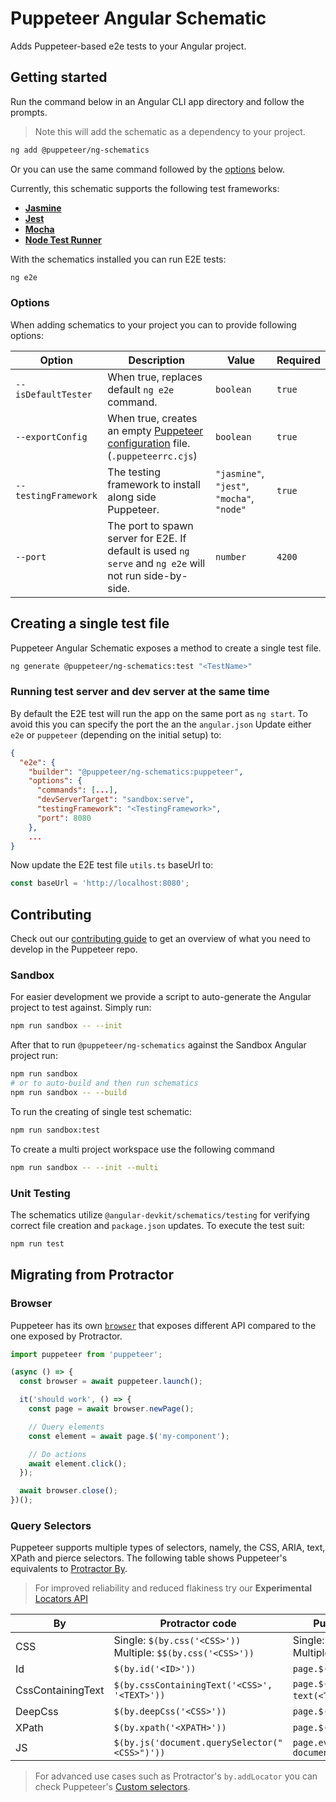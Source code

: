 # Puppeteer Angular Schematic

Adds Puppeteer-based e2e tests to your Angular project.

## Getting started

Run the command below in an Angular CLI app directory and follow the prompts.

> Note this will add the schematic as a dependency to your project.

```bash
ng add @puppeteer/ng-schematics
```

Or you can use the same command followed by the [options](#options) below.

Currently, this schematic supports the following test frameworks:

- [**Jasmine**](https://jasmine.github.io/)
- [**Jest**](https://jestjs.io/)
- [**Mocha**](https://mochajs.org/)
- [**Node Test Runner**](https://nodejs.org/api/test.html)

With the schematics installed you can run E2E tests:

```bash
ng e2e
```

### Options

When adding schematics to your project you can to provide following options:

| Option               | Description                                                                                                             | Value                                      | Required |
| -------------------- | ----------------------------------------------------------------------------------------------------------------------- | ------------------------------------------ | -------- |
| `--isDefaultTester`  | When true, replaces default `ng e2e` command.                                                                           | `boolean`                                  | `true`   |
| `--exportConfig`     | When true, creates an empty [Puppeteer configuration](https://pptr.dev/guides/configuration) file. (`.puppeteerrc.cjs`) | `boolean`                                  | `true`   |
| `--testingFramework` | The testing framework to install along side Puppeteer.                                                                  | `"jasmine"`, `"jest"`, `"mocha"`, `"node"` | `true`   |
| `--port`             | The port to spawn server for E2E. If default is used `ng serve` and `ng e2e` will not run side-by-side.                 | `number`                                   | `4200`   |

## Creating a single test file

Puppeteer Angular Schematic exposes a method to create a single test file.

```bash
ng generate @puppeteer/ng-schematics:test "<TestName>"
```

### Running test server and dev server at the same time

By default the E2E test will run the app on the same port as `ng start`.
To avoid this you can specify the port the an the `angular.json`
Update either `e2e` or `puppeteer` (depending on the initial setup) to:

```json
{
  "e2e": {
    "builder": "@puppeteer/ng-schematics:puppeteer",
    "options": {
      "commands": [...],
      "devServerTarget": "sandbox:serve",
      "testingFramework": "<TestingFramework>",
      "port": 8080
    },
    ...
}
```

Now update the E2E test file `utils.ts` baseUrl to:

```ts
const baseUrl = 'http://localhost:8080';
```

## Contributing

Check out our [contributing guide](https://pptr.dev/contributing) to get an overview of what you need to develop in the Puppeteer repo.

### Sandbox

For easier development we provide a script to auto-generate the Angular project to test against. Simply run:

```bash
npm run sandbox -- --init
```

After that to run `@puppeteer/ng-schematics` against the Sandbox Angular project run:

```bash
npm run sandbox
# or to auto-build and then run schematics
npm run sandbox -- --build
```

To run the creating of single test schematic:

```bash
npm run sandbox:test
```

To create a multi project workspace use the following command

```bash
npm run sandbox -- --init --multi
```

### Unit Testing

The schematics utilize `@angular-devkit/schematics/testing` for verifying correct file creation and `package.json` updates. To execute the test suit:

```bash
npm run test
```

## Migrating from Protractor

### Browser

Puppeteer has its own [`browser`](https://pptr.dev/api/puppeteer.browser) that exposes different API compared to the one exposed by Protractor.

```ts
import puppeteer from 'puppeteer';

(async () => {
  const browser = await puppeteer.launch();

  it('should work', () => {
    const page = await browser.newPage();

    // Query elements
    const element = await page.$('my-component');

    // Do actions
    await element.click();
  });

  await browser.close();
})();
```

### Query Selectors

Puppeteer supports multiple types of selectors, namely, the CSS, ARIA, text, XPath and pierce selectors.
The following table shows Puppeteer's equivalents to [Protractor By](https://www.protractortest.org/#/api?view=ProtractorBy).

> For improved reliability and reduced flakiness try our
> **Experimental** [Locators API](https://pptr.dev/guides/locators)

| By                | Protractor code                                                   | Puppeteer querySelector                                      |
| ----------------- | ----------------------------------------------------------------- | ------------------------------------------------------------ |
| CSS               | Single: `$(by.css('<CSS>'))` <br> Multiple: `$$(by.css('<CSS>'))` | Single: `page.$('<CSS>')` <br> Multiple: `page.$$('<CSS>')`  |
| Id                | `$(by.id('<ID>'))`                                                | `page.$('#<ID>')`                                            |
| CssContainingText | `$(by.cssContainingText('<CSS>', '<TEXT>'))`                      | `page.$('<CSS> ::-p-text(<TEXT>)')` `                        |
| DeepCss           | `$(by.deepCss('<CSS>'))`                                          | `page.$(':scope >>> <CSS>')`                                 |
| XPath             | `$(by.xpath('<XPATH>'))`                                          | `page.$('::-p-xpath(<XPATH>)')`                              |
| JS                | `$(by.js('document.querySelector("<CSS>")'))`                     | `page.evaluateHandle(() => document.querySelector('<CSS>'))` |

> For advanced use cases such as Protractor's `by.addLocator` you can check Puppeteer's [Custom selectors](https://pptr.dev/guides/query-selectors#custom-selectors).
